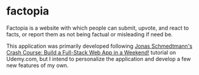 # factopia

Factopia is a website with which people can submit, upvote, and react to facts, or report them as not being factual or misleading if need be.

This application was primarily developed following [Jonas Schmedtmann's Crash Course: Build a Full-Stack Web App in a Weekend!](https://www.udemy.com/course/full-stack-crash-course/) tutorial on Udemy.com, but I intend to personalize the application and develop a few new features of my own.
